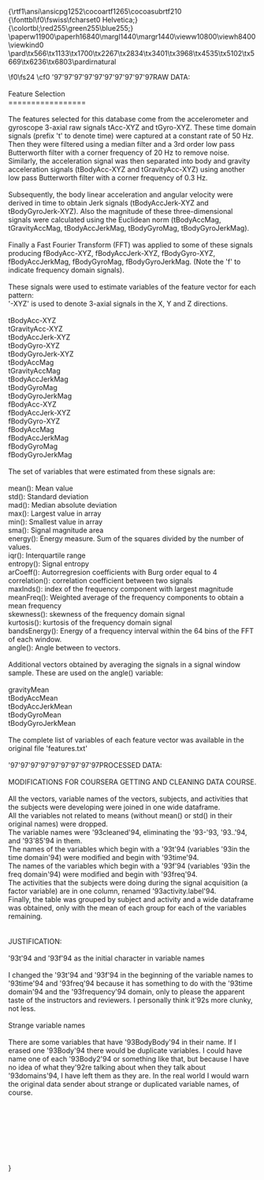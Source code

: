 {\rtf1\ansi\ansicpg1252\cocoartf1265\cocoasubrtf210
{\fonttbl\f0\fswiss\fcharset0 Helvetica;}
{\colortbl;\red255\green255\blue255;}
\paperw11900\paperh16840\margl1440\margr1440\vieww10800\viewh8400\viewkind0
\pard\tx566\tx1133\tx1700\tx2267\tx2834\tx3401\tx3968\tx4535\tx5102\tx5669\tx6236\tx6803\pardirnatural

\f0\fs24 \cf0 \'97\'97\'97\'97\'97\'97\'97\'97\'97\'97RAW DATA:\
\
Feature Selection \
=================\
\
The features selected for this database come from the accelerometer and gyroscope 3-axial raw signals tAcc-XYZ and tGyro-XYZ. These time domain signals (prefix 't' to denote time) were captured at a constant rate of 50 Hz. Then they were filtered using a median filter and a 3rd order low pass Butterworth filter with a corner frequency of 20 Hz to remove noise. Similarly, the acceleration signal was then separated into body and gravity acceleration signals (tBodyAcc-XYZ and tGravityAcc-XYZ) using another low pass Butterworth filter with a corner frequency of 0.3 Hz. \
\
Subsequently, the body linear acceleration and angular velocity were derived in time to obtain Jerk signals (tBodyAccJerk-XYZ and tBodyGyroJerk-XYZ). Also the magnitude of these three-dimensional signals were calculated using the Euclidean norm (tBodyAccMag, tGravityAccMag, tBodyAccJerkMag, tBodyGyroMag, tBodyGyroJerkMag). \
\
Finally a Fast Fourier Transform (FFT) was applied to some of these signals producing fBodyAcc-XYZ, fBodyAccJerk-XYZ, fBodyGyro-XYZ, fBodyAccJerkMag, fBodyGyroMag, fBodyGyroJerkMag. (Note the 'f' to indicate frequency domain signals). \
\
These signals were used to estimate variables of the feature vector for each pattern:  \
'-XYZ' is used to denote 3-axial signals in the X, Y and Z directions.\
\
tBodyAcc-XYZ\
tGravityAcc-XYZ\
tBodyAccJerk-XYZ\
tBodyGyro-XYZ\
tBodyGyroJerk-XYZ\
tBodyAccMag\
tGravityAccMag\
tBodyAccJerkMag\
tBodyGyroMag\
tBodyGyroJerkMag\
fBodyAcc-XYZ\
fBodyAccJerk-XYZ\
fBodyGyro-XYZ\
fBodyAccMag\
fBodyAccJerkMag\
fBodyGyroMag\
fBodyGyroJerkMag\
\
The set of variables that were estimated from these signals are: \
\
mean(): Mean value\
std(): Standard deviation\
mad(): Median absolute deviation \
max(): Largest value in array\
min(): Smallest value in array\
sma(): Signal magnitude area\
energy(): Energy measure. Sum of the squares divided by the number of values. \
iqr(): Interquartile range \
entropy(): Signal entropy\
arCoeff(): Autorregresion coefficients with Burg order equal to 4\
correlation(): correlation coefficient between two signals\
maxInds(): index of the frequency component with largest magnitude\
meanFreq(): Weighted average of the frequency components to obtain a mean frequency\
skewness(): skewness of the frequency domain signal \
kurtosis(): kurtosis of the frequency domain signal \
bandsEnergy(): Energy of a frequency interval within the 64 bins of the FFT of each window.\
angle(): Angle between to vectors.\
\
Additional vectors obtained by averaging the signals in a signal window sample. These are used on the angle() variable:\
\
gravityMean\
tBodyAccMean\
tBodyAccJerkMean\
tBodyGyroMean\
tBodyGyroJerkMean\
\
The complete list of variables of each feature vector was available in the original file 'features.txt'\
\
\'97\'97\'97\'97\'97\'97\'97\'97\'97PROCESSED DATA:\
\
MODIFICATIONS FOR COURSERA GETTING AND CLEANING DATA COURSE.\
\
All the vectors, variable names of the vectors, subjects, and activities that the subjects were developing were joined in one wide dataframe.\
All the variables not related to means (without mean() or std() in their original names) were dropped.\
The variable names were \'93cleaned\'94, eliminating the \'93-\'93, \'93..\'94, and \'93\'85\'94 in them.\
The names of the variables which begin with a \'93t\'94 (variables \'93in the time domain\'94) were modified and begin with \'93time\'94.\
The names of the variables which begin with a \'93f\'94 (variables \'93in the freq domain\'94) were modified and begin with \'93freq\'94.\
The activities that the subjects were doing during the signal acquisition (a factor variable) are in one column, renamed \'93activity.label\'94.\
Finally, the table was grouped by subject and activity and a wide dataframe was obtained, only with the mean of each group for each of the variables remaining.\
\
\
JUSTIFICATION:\
\
\'93t\'94 and \'93f\'94 as the initial character in variable names\
\
I changed the \'93t\'94 and \'93f\'94 in the beginning of the variable names to \'93time\'94 and \'93freq\'94 because it has something to do with the \'93time domain\'94 and the \'93frequency\'94 domain, only to please the apparent taste of the instructors and reviewers. I personally think it\'92s more clunky, not less.\
\
Strange variable names\
\
There are some variables that have \'93BodyBody\'94 in their name. If I erased one \'93Body\'94 there would be duplicate variables. I could have name one of each \'93Body2\'94 or something like that, but because I have no idea of what they\'92re talking about when they talk about \'93domains\'94, I have left them as they are. In the real world I would warn the original data sender about strange or duplicated variable names, of course.\
\
\
\
\
\
\
\
\
}